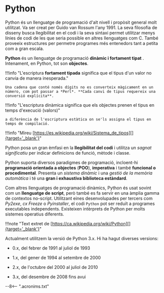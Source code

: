 # Python

Python és un llenguatge de programació d'alt nivell i propòsit general molt utilitzat.
Va ser creat per Guido van Rossum l'any 1991. La seva filosofia de disseny busca llegibilitat en el codi i la seva sintaxi permet utilitzar menys línies de codi de les que seria possible en altres llenguatges com C.
També proveeix estructures per permetre programes més entenedors tant a petita com a gran escala.

**Python** és un llenguatge de programació **dinàmic i fortament tipat** . Intenament, en Python, tot son **objectes**.

!!!info "L'escriptura **fortament tipada** significa que el tipus d'un valor no canvia de manera inesperada."

    Una cadena que conté només dígits no es converteix màgicament en un número, com pot passar a *Perl*. **Cada canvi de tipus requereix una conversió explícita**.

!!!info "L'escriptura dinàmica significa que els objectes prenen el tipus en temps d'execució (valors)"

    a diferència de l'escriptura estàtica on se'ls assigna el tipus en temps de compilació.

!!!info "Mireu [https://es.wikipedia.org/wiki/Sistema_de_tipos][]{target='_blank'}"

Python posa un gran èmfasi en la **llegibilitat del codi** i utilitza un *sagnat significatiu* per indicar definicions de funció, mètode i classe.

Python suporta diversos paradigmes de programació, incloent-hi **programació orientada a objectes** (**POO**), **imperativa** i també **funcional o procedimental**. Presenta un *sistema dinàmic* i una *gestió de la memòria automàtica* i té una **gran i exhaustiva biblioteca estàndard**.

Com altres llenguatges de programació dinàmics, Python és usat sovint com un **llenguatge de script**, però també es fa servir en una àmplia gamma de contextos no-script. Utilitzant eines desenvolupades per tercers com *Py2exe*, *cx Freeze* o *Pyinstaller*, el codi `Python` pot ser reduït a programes executables independents. Existeixen intèrprets de Python per molts sistemes operatius diferents.

!!!note "Text extret de [https://ca.wikipedia.org/wiki/Python][]{target='_blank'}"

Actualment utilitzem la versió de Python 3.x. Hi ha hagut diverses versions:

* 0.x, del febrer de 1991 al juliol de 1993

* 1.x, del gener de 1994 al setembre de 2000

* 2.x, de l'octubre del 2000 al juliol de 2010

* 3.x, del desembre de 2008 fins avui

 
[MicroPython]:  							https://micropython.org/                "MicroPython"
[https://ca.wikipedia.org/wiki/Python]:     https://ca.wikipedia.org/wiki/Python	"Python a la Wikipedia"
[https://es.wikipedia.org/wiki/Sistema_de_tipos]:   https://es.wikipedia.org/wiki/Sistema_de_tipos  "Sistemes de tipus"
--8<-- ".acronims.txt"
